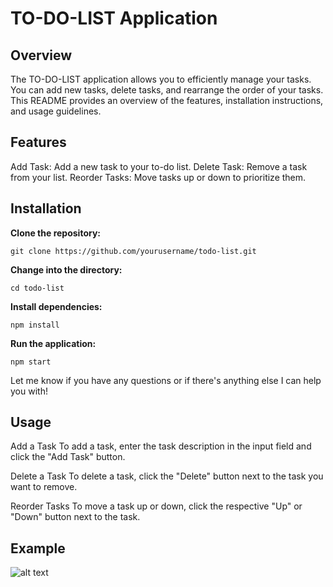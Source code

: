 # TO-DO-LIST Application

## Overview

The TO-DO-LIST application allows you to efficiently manage your tasks. You can add new tasks, delete tasks, and rearrange the order of your tasks. This README provides an overview of the features, installation instructions, and usage guidelines.

## Features

Add Task: Add a new task to your to-do list.
Delete Task: Remove a task from your list.
Reorder Tasks: Move tasks up or down to prioritize them.

## Installation

**Clone the repository:**
```
git clone https://github.com/yourusername/todo-list.git
```
**Change into the directory:**
```
cd todo-list
```
**Install dependencies:**
```
npm install
```
**Run the application:**
```
npm start
```
Let me know if you have any questions or if there's anything else I can help you with!

## Usage
Add a Task
To add a task, enter the task description in the input field and click the "Add Task" button.

Delete a Task
To delete a task, click the "Delete" button next to the task you want to remove.

Reorder Tasks
To move a task up or down, click the respective "Up" or "Down" button next to the task.

## Example

![alt text](<Screenshot 2024-06-30 114457.png>)